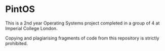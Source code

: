 # PintOS

This is a 2nd year Operating Systems project completed in a group of 4 at Imperial College London.

Copying and plagiarising fragments of code from this repository is strictly prohibited.